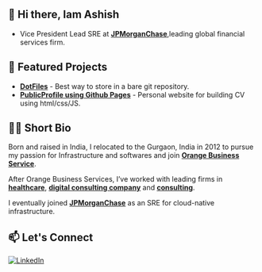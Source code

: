 ## 👋 Hi there, Iam Ashish

- Vice President Lead SRE at [**JPMorganChase**](https://www.jpmorganchase.com/),leading global financial services firm.

## 🚀 Featured Projects
- [**DotFiles**](https://github.com/ashish60808/dotfiles) - Best way to store in a bare git repository.
- [**PublicProfile using Github Pages**](https://github.com/ashish60808/ashish60808.github.io) - Personal website for building CV using html/css/JS.

## 🧑‍💼 Short Bio

Born and raised in India, I relocated to the Gurgaon, India in 2012 to pursue my passion for Infrastructure and softwares and join [**Orange Business Service**](https://www.orange-business.com/en).

After Orange Business Services, I’ve worked with leading firms in [**healthcare**](https://www.optum.com/en/), [**digital consulting company**](https://www.publicissapient.com/) and [**consulting**](https://www.mckinsey.com/).

I eventually joined [**JPMorganChase**](https://www.jpmorganchase.com/) as an SRE for cloud-native infrastructure.


## 📫 Let's Connect
[![LinkedIn](https://img.shields.io/badge/LinkedIn-blue?style=for-the-badge&logo=linkedin)](https://www.linkedin.com/in/ashishsre/)



<!--
**ashish60808/ashish60808** is a ✨ _special_ ✨ repository because its `README.md` (this file) appears on your GitHub profile.

Here are some ideas to get you started:

- 🔭 I’m currently working on ...
- 🌱 I’m currently learning ...
- 👯 I’m looking to collaborate on ...
- 🤔 I’m looking for help with ...
- 💬 Ask me about ...
- 📫 How to reach me: ...
- 😄 Pronouns: ...
- ⚡ Fun fact: ...
-->
